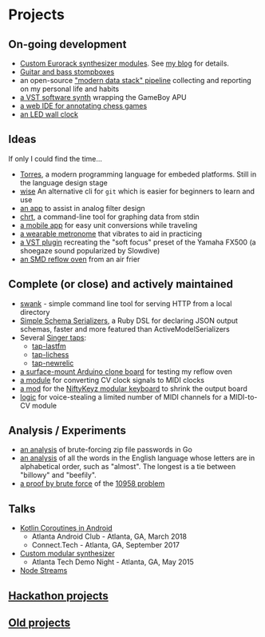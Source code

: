 # Projects

## On-going development

- [Custom Eurorack synthesizer modules](https://github.com/rabidaudio/synthesizer). See [my blog](https://rabid.audio/projects/synth) for details.
- [Guitar and bass stompboxes](https://github.com/rabidaudio/effects)
- an open-source ["modern data stack" pipeline](https://github.com/rabidaudio/selfdata) collecting and reporting on my personal life and habits
- [a VST software synth](https://github.com/rabidaudio/gameboy-synth) wrapping the GameBoy APU
- [a web IDE for annotating chess games](https://github.com/rabidaudio/pgn-ide)
- [an LED wall clock](https://github.com/rabidaudio/led-clock)

## Ideas

If only I could find the time...

- [Torres](https://github.com/rabidaudio/Torres), a modern programming language for embeded platforms. Still in the language design stage
- [wise](https://github.com/rabidaudio/wise) An alternative cli for `git` which is easier for beginners to learn and use
- [an app](https://github.com/rabidaudio/filter-calculator) to assist in analog filter design
- [chrt](https://github.com/rabidaudio/chrt), a command-line tool for graphing data from stdin
- [a mobile app](https://github.com/rabidaudio/travelunits) for easy unit conversions while traveling
- [a wearable metronome](https://github.com/rabidaudio/haptic-metronome) that vibrates to aid in practicing
- [a VST plugin](https://github.com/rabidaudio/soft-focus) recreating the "soft focus" preset of the Yamaha FX500 (a shoegaze sound popularized by Slowdive)
- [an SMD reflow oven](https://github.com/rabidaudio/reflow-oven) from an air frier


## Complete (or close) and actively maintained

- [swank](https://github.com/rabidaudio/swank) - simple command line tool for serving HTTP from a local directory
- [Simple Schema Serializers](https://github.com/fixdauto/simple_schema_serializers), a Ruby DSL for declaring JSON output schemas, faster and more featured than ActiveModelSerializers
- Several [Singer taps](https://hub.meltano.com/singer/spec/):
  - [tap-lastfm](https://github.com/rabidaudio/tap-lastfm)
  - [tap-lichess](https://github.com/rabidaudio/tap-lichess)
  - [tap-newrelic](https://github.com/fixdauto/tap-newrelic)
- [a surface-mount Arduino clone board](https://github.com/rabidaudio/bareduino) for testing my reflow oven
- [a module](https://github.com/rabidaudio/clock2midi) for converting CV clock signals to MIDI clocks
- [a mod](https://github.com/rabidaudio/niftykeyz-jackboard-mini) for the [NiftyKeyz modular keyboard](https://www.cre8audio.com/niftykeyz) to shrink the output board
- [logic](https://github.com/rabidaudio/midi-voicesteal) for voice-stealing a limited number of MIDI channels for a MIDI-to-CV module

## Analysis / Experiments

- [an analysis](https://github.com/rabidaudio/pwd) of brute-forcing zip file passwords in Go
- [an analysis](https://github.com/rabidaudio/alphabetical-words) of all the words in the English language whose letters are in alphabetical order, such as "almost". The longest is a tie between "billowy" and "beefily".
- [a proof by brute force](https://github.com/rabidaudio/10958-problem) of the [10958 problem](https://arxiv.org/abs/1302.1479)

## Talks

- [Kotlin Coroutines in Android](https://github.com/rabidaudio/kotlin-coroutines-android)
  - Atlanta Android Club - Atlanta, GA, March 2018
  - Connect.Tech - Atlanta, GA, September 2017
- [Custom modular synthesizer](https://github.com/rabidaudio/synthesizer/tree/master/_old/presentation)
  - Atlanta Tech Demo Night - Atlanta, GA, May 2015
- [Node Streams](https://github.com/rabidaudio/stream-talk)

## [Hackathon projects](hackathons.md)

## [Old projects](archived.md)
